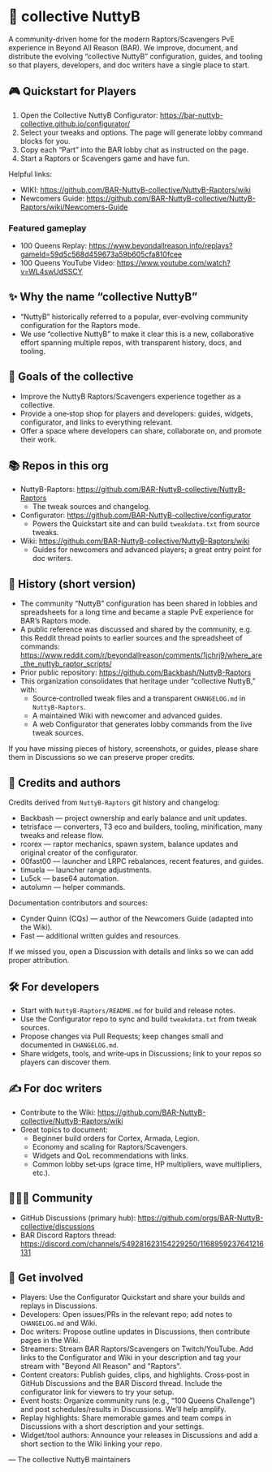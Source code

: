 # 🦖 collective NuttyB

A community-driven home for the modern Raptors/Scavengers PvE experience in Beyond All Reason (BAR). We improve, document, and distribute the evolving “collective NuttyB” configuration, guides, and tooling so that players, developers, and doc writers have a single place to start.

## 🎮 Quickstart for Players

1. Open the Collective NuttyB Configurator: https://bar-nuttyb-collective.github.io/configurator/
2. Select your tweaks and options. The page will generate lobby command blocks for you.
3. Copy each “Part” into the BAR lobby chat as instructed on the page.
4. Start a Raptors or Scavengers game and have fun.

Helpful links:
- WIKI: https://github.com/BAR-NuttyB-collective/NuttyB-Raptors/wiki
- Newcomers Guide: https://github.com/BAR-NuttyB-collective/NuttyB-Raptors/wiki/Newcomers-Guide

### Featured gameplay
- 100 Queens Replay: https://www.beyondallreason.info/replays?gameId=59d5c568d459673a59b605cfa810fcee
- 100 Queens YouTube Video: https://www.youtube.com/watch?v=WL4swUdSSCY

## ✨ Why the name “collective NuttyB”

- “NuttyB” historically referred to a popular, ever-evolving community configuration for the Raptors mode.
- We use “collective NuttyB” to make it clear this is a new, collaborative effort spanning multiple repos, with transparent history, docs, and tooling.

## 🎯 Goals of the collective

- Improve the NuttyB Raptors/Scavengers experience together as a collective.
- Provide a one‑stop shop for players and developers: guides, widgets, configurator, and links to everything relevant.
- Offer a space where developers can share, collaborate on, and promote their work.

## 📚 Repos in this org

- NuttyB-Raptors: https://github.com/BAR-NuttyB-collective/NuttyB-Raptors
  - The tweak sources and changelog.
- Configurator: https://github.com/BAR-NuttyB-collective/configurator
  - Powers the Quickstart site and can build `tweakdata.txt` from source tweaks.
- Wiki: https://github.com/BAR-NuttyB-collective/NuttyB-Raptors/wiki
  - Guides for newcomers and advanced players; a great entry point for doc writers.

## 🧭 History (short version)

- The community “NuttyB” configuration has been shared in lobbies and spreadsheets for a long time and became a staple PvE experience for BAR’s Raptors mode.
- A public reference was discussed and shared by the community, e.g. this Reddit thread points to earlier sources and the spreadsheet of commands: https://www.reddit.com/r/beyondallreason/comments/1jchrj9/where_are_the_nuttyb_raptor_scripts/
- Prior public repository: https://github.com/Backbash/NuttyB-Raptors
- This organization consolidates that heritage under “collective NuttyB,” with:
  - Source‑controlled tweak files and a transparent `CHANGELOG.md` in `NuttyB-Raptors`.
  - A maintained Wiki with newcomer and advanced guides.
  - A web Configurator that generates lobby commands from the live tweak sources.

If you have missing pieces of history, screenshots, or guides, please share them in Discussions so we can preserve proper credits.

## 👥 Credits and authors

Credits derived from `NuttyB-Raptors` git history and changelog:
- Backbash — project ownership and early balance and unit updates.
- tetrisface — converters, T3 eco and builders, tooling, minification, many tweaks and release flow.
- rcorex — raptor mechanics, spawn system, balance updates and original creator of the configurator.
- 00fast00 — launcher and LRPC rebalances, recent features, and guides.
- timuela — launcher range adjustments.
- Lu5ck — base64 automation.
- autolumn — helper commands.

Documentation contributors and sources:
- Cynder Quinn (CQs) — author of the Newcomers Guide (adapted into the Wiki).
- Fast — additional written guides and resources.

If we missed you, open a Discussion with details and links so we can add proper attribution.

## 🛠️ For developers

- Start with `NuttyB-Raptors/README.md` for build and release notes.
- Use the Configurator repo to sync and build `tweakdata.txt` from tweak sources.
- Propose changes via Pull Requests; keep changes small and documented in `CHANGELOG.md`.
- Share widgets, tools, and write‑ups in Discussions; link to your repos so players can discover them.

## ✍️ For doc writers

- Contribute to the Wiki: https://github.com/BAR-NuttyB-collective/NuttyB-Raptors/wiki
- Great topics to document:
  - Beginner build orders for Cortex, Armada, Legion.
  - Economy and scaling for Raptors/Scavengers.
  - Widgets and QoL recommendations with links.
  - Common lobby set‑ups (grace time, HP multipliers, wave multipliers, etc.).

## 🧑‍🤝‍🧑 Community

- GitHub Discussions (primary hub): https://github.com/orgs/BAR-NuttyB-collective/discussions
- BAR Discord Raptors thread: https://discord.com/channels/549281623154229250/1168959237641216131

## 📣 Get involved

- Players: Use the Configurator Quickstart and share your builds and replays in Discussions.
- Developers: Open issues/PRs in the relevant repo; add notes to `CHANGELOG.md` and Wiki.
- Doc writers: Propose outline updates in Discussions, then contribute pages in the Wiki.
- Streamers: Stream BAR Raptors/Scavengers on Twitch/YouTube. Add links to the Configurator and Wiki in your description and tag your stream with "Beyond All Reason" and "Raptors".
- Content creators: Publish guides, clips, and highlights. Cross‑post in GitHub Discussions and the BAR Discord thread. Include the configurator link for viewers to try your setup.
- Event hosts: Organize community runs (e.g., “100 Queens Challenge”) and post schedules/results in Discussions. We’ll help amplify.
- Replay highlights: Share memorable games and team comps in Discussions with a short description and your settings.
- Widget/tool authors: Announce your releases in Discussions and add a short section to the Wiki linking your repo.

— The collective NuttyB maintainers
